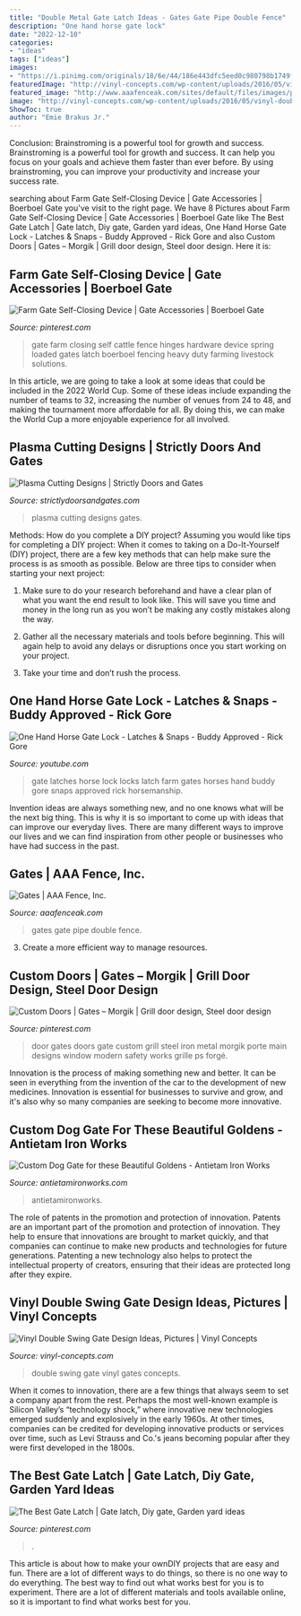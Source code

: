 ```yaml
---
title: "Double Metal Gate Latch Ideas - Gates Gate Pipe Double Fence"
description: "One hand horse gate lock"
date: "2022-12-10"
categories:
- "ideas"
tags: ["ideas"]
images:
- "https://i.pinimg.com/originals/18/6e/44/186e443dfc5eed0c980798b1749fe68e.jpg"
featuredImage: "http://vinyl-concepts.com/wp-content/uploads/2016/05/vinyl-double-swing-gate-07.jpg"
featured_image: "http://www.aaafenceak.com/sites/default/files/images/photos/double_pipe_gate.jpg"
image: "http://vinyl-concepts.com/wp-content/uploads/2016/05/vinyl-double-swing-gate-07.jpg"
ShowToc: true
author: "Emie Brakus Jr."
---
```



Conclusion: Brainstroming is a powerful tool for growth and success.
Brainstroming is a powerful tool for growth and success. It can help you focus on your goals and achieve them faster than ever before. By using brainstroming, you can improve your productivity and increase your success rate.

	

		
searching about Farm Gate Self-Closing Device | Gate Accessories | Boerboel Gate you've visit to the right page. We have 8 Pictures about Farm Gate Self-Closing Device | Gate Accessories | Boerboel Gate like The Best Gate Latch | Gate latch, Diy gate, Garden yard ideas, One Hand Horse Gate Lock - Latches &amp; Snaps - Buddy Approved - Rick Gore and also Custom Doors | Gates – Morgik | Grill door design, Steel door design. Here it is:
		
    
## Farm Gate Self-Closing Device | Gate Accessories | Boerboel Gate

<img loading=lazy src="https://i.pinimg.com/736x/64/c6/1b/64c61b3e53747eca61368459b7c275e6--cattle-farming-livestock.jpg?b=t" onerror="this.onerror=null;this.src='https://tse3.mm.bing.net/th?id=OIP.ANElMAVn9f8rX9inqqyeeAHaHa&amp;pid=15.1';" alt="Farm Gate Self-Closing Device | Gate Accessories | Boerboel Gate">

_Source: pinterest.com_

>gate farm closing self cattle fence hinges hardware device spring loaded gates latch boerboel fencing heavy duty farming livestock solutions. 

	

In this article, we are going to take a look at some ideas that could be included in the 2022 World Cup. Some of these ideas include expanding the number of teams to 32, increasing the number of venues from 24 to 48, and making the tournament more affordable for all. By doing this, we can make the World Cup a more enjoyable experience for all involved.

    
## Plasma Cutting Designs | Strictly Doors And Gates

<img loading=lazy src="https://strictlydoorsandgates.com/wp-content/gallery/plasma-cutting-designs/plasma-cutting-11.jpg" onerror="this.onerror=null;this.src='https://tse1.mm.bing.net/th?id=OIP.hfoKondgKOK6QRFIztpixQHaFj&amp;pid=15.1';" alt="Plasma Cutting Designs | Strictly Doors and Gates">

_Source: strictlydoorsandgates.com_

>plasma cutting designs gates. 

	

Methods: How do you complete a DIY project?
Assuming you would like tips for completing a DIY project: 
When it comes to taking on a Do-It-Yourself (DIY) project, there are a few key methods that can help make sure the process is as smooth as possible. Below are three tips to consider when starting your next project:

1. Make sure to do your research beforehand and have a clear plan of what you want the end result to look like. This will save you time and money in the long run as you won’t be making any costly mistakes along the way.

2. Gather all the necessary materials and tools before beginning. This will again help to avoid any delays or disruptions once you start working on your project.

3. Take your time and don’t rush the process.

    
## One Hand Horse Gate Lock - Latches &amp; Snaps - Buddy Approved - Rick Gore

<img loading=lazy src="http://i.ytimg.com/vi/knfX-iOhCAg/maxresdefault.jpg" onerror="this.onerror=null;this.src='https://tse1.mm.bing.net/th?id=OIP.JiufNBNaV23ILP4Y1dlHTgHaEK&amp;pid=15.1';" alt="One Hand Horse Gate Lock - Latches &amp; Snaps - Buddy Approved - Rick Gore">

_Source: youtube.com_

>gate latches horse lock locks latch farm gates horses hand buddy gore snaps approved rick horsemanship. 

	

Invention ideas are always something new, and no one knows what will be the next big thing. This is why it is so important to come up with ideas that can improve our everyday lives. There are many different ways to improve our lives and we can find inspiration from other people or businesses who have had success in the past.

    
## Gates | AAA Fence, Inc.

<img loading=lazy src="http://www.aaafenceak.com/sites/default/files/images/photos/double_pipe_gate.jpg" onerror="this.onerror=null;this.src='https://tse2.mm.bing.net/th?id=OIP.ksz38kqj5VD3bQV6nVs-xgHaE8&amp;pid=15.1';" alt="Gates | AAA Fence, Inc.">

_Source: aaafenceak.com_

>gates gate pipe double fence. 

	

3. Create a more efficient way to manage resources.

    
## Custom Doors | Gates – Morgik | Grill Door Design, Steel Door Design

<img loading=lazy src="https://i.pinimg.com/originals/18/6e/44/186e443dfc5eed0c980798b1749fe68e.jpg" onerror="this.onerror=null;this.src='https://tse1.mm.bing.net/th?id=OIP.oDHV5O-OzIQ-aBKSgI6RbwHaJ4&amp;pid=15.1';" alt="Custom Doors | Gates – Morgik | Grill door design, Steel door design">

_Source: pinterest.com_

>door gates doors gate custom grill steel iron metal morgik porte main designs window modern safety works grille ps forgé. 

	

Innovation is the process of making something new and better. It can be seen in everything from the invention of the car to the development of new medicines. Innovation is essential for businesses to survive and grow, and it's also why so many companies are seeking to become more innovative.

    
## Custom Dog Gate For These Beautiful Goldens - Antietam Iron Works

<img loading=lazy src="http://antietamironworks.com/wp-content/uploads/Metal-Dog-Gate-scaled.jpg" onerror="this.onerror=null;this.src='https://tse1.mm.bing.net/th?id=OIP.dtZRp6naNpWMBvz8gT9bZAHaLG&amp;pid=15.1';" alt="Custom Dog Gate for these Beautiful Goldens - Antietam Iron Works">

_Source: antietamironworks.com_

>antietamironworks. 

	

The role of patents in the promotion and protection of innovation.
Patents are an important part of the promotion and protection of innovation. They help to ensure that innovations are brought to market quickly, and that companies can continue to make new products and technologies for future generations. Patenting a new technology also helps to protect the intellectual property of creators, ensuring that their ideas are protected long after they expire.

    
## Vinyl Double Swing Gate Design Ideas, Pictures | Vinyl Concepts

<img loading=lazy src="http://vinyl-concepts.com/wp-content/uploads/2016/05/vinyl-double-swing-gate-07.jpg" onerror="this.onerror=null;this.src='https://tse3.mm.bing.net/th?id=OIP.EqybtQI-2iRYQBpje7B61AHaFj&amp;pid=15.1';" alt="Vinyl Double Swing Gate Design Ideas, Pictures | Vinyl Concepts">

_Source: vinyl-concepts.com_

>double swing gate vinyl gates concepts. 

	

When it comes to innovation, there are a few things that always seem to set a company apart from the rest. Perhaps the most well-known example is Silicon Valley’s “technology shock,” where innovative new technologies emerged suddenly and explosively in the early 1960s. At other times, companies can be credited for developing innovative products or services over time, such as Levi Strauss and Co.'s jeans becoming popular after they were first developed in the 1800s.

    
## The Best Gate Latch | Gate Latch, Diy Gate, Garden Yard Ideas

<img loading=lazy src="https://i.pinimg.com/736x/6e/79/2c/6e792cf42cb28e9671d99130f564bd98.jpg" onerror="this.onerror=null;this.src='https://tse2.mm.bing.net/th?id=OIP.-suDmsYLDRd83XoKYe-8jAHaFj&amp;pid=15.1';" alt="The Best Gate Latch | Gate latch, Diy gate, Garden yard ideas">

_Source: pinterest.com_

>. 

	

This article is about how to make your ownDIY projects that are easy and fun. There are a lot of different ways to do things, so there is no one way to do everything. The best way to find out what works best for you is to experiment. There are a lot of different materials and tools available online, so it is important to find what works best for you.

